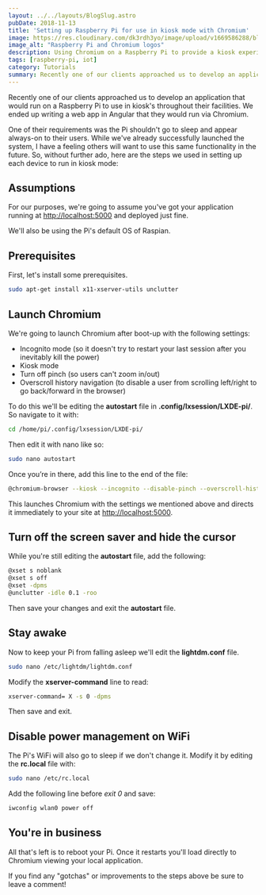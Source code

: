 ```yaml
---
layout: ../../layouts/BlogSlug.astro
pubDate: 2018-11-13
title: 'Setting up Raspberry Pi for use in kiosk mode with Chromium'
image: https://res.cloudinary.com/dk3rdh3yo/image/upload/v1669586288/blog/setting-up-raspberry-pi-for-use-in-kiosk-mode-with-chromium/48371127-af891880-e680-11e8-89aa-2dec4de4ef8a_xwpry3_jmkrsn.jpg
image_alt: "Raspberry Pi and Chromium logos"
description: Using Chromium on a Raspberry Pi to provide a kiosk experience for users.
tags: [raspberry-pi, iot]
category: Tutorials
summary: Recently one of our clients approached us to develop an application that would run on a Raspberry Pi to use in kiosk's throughout their facilities.  We ended up writing a web app in Angular that they would run via Chromium.
---
```


Recently one of our clients approached us to develop an application that would run on a Raspberry Pi to use in kiosk's throughout their facilities. We ended up writing a web app in Angular that they would run via Chromium.

One of their requirements was the Pi shouldn't go to sleep and appear always-on to their users. While we've already successfully launched the system, I have a feeling others will want to use this same functionality in the future. So, without further ado, here are the steps we used in setting up each device to run in kiosk mode:

<!--more-->

## Assumptions

For our purposes, we're going to assume you've got your application running at
[http://localhost:5000](http://localhost:5000) and deployed just fine.

We'll also be using the Pi's default OS of Raspian.

## Prerequisites

First, let's install some prerequisites.

```bash
sudo apt-get install x11-xserver-utils unclutter
```

## Launch Chromium

We're going to launch Chromium after boot-up with the following settings:

- Incognito mode (so it doesn't try to restart your last session after you inevitably kill the power)
- Kiosk mode
- Turn off pinch (so users can't zoom in/out)
- Overscroll history navigation (to disable a user from scrolling left/right to go back/forward in the browser)

To do this we'll be editing the **autostart** file in **.config/lxsession/LXDE-pi/**. So navigate to it with:

```bash
cd /home/pi/.config/lxsession/LXDE-pi/
```

Then edit it with nano like so:

```bash
sudo nano autostart
```

Once you’re in there, add this line to the end of the file:

```bash
@chromium-browser --kiosk --incognito --disable-pinch --overscroll-history-navigation=0 http://localhost:5000
```

This launches Chromium with the settings we mentioned above and directs it immediately to your site at [http://localhost:5000](http://localhost:5000).

## Turn off the screen saver and hide the cursor

While you're still editing the **autostart** file, add the following:

```bash
@xset s noblank
@xset s off
@xset -dpms
@unclutter -idle 0.1 -roo
```

Then save your changes and exit the **autostart** file.

## Stay awake

Now to keep your Pi from falling asleep we'll edit the **lightdm.conf** file.

```bash
sudo nano /etc/lightdm/lightdm.conf
```

Modify the **xserver-command** line to read:

```bash
xserver-command= X -s 0 -dpms
```

Then save and exit.

## Disable power management on WiFi

The Pi's WiFi will also go to sleep if we don't change it. Modify it by editing the **rc.local** file with:

```bash
sudo nano /etc/rc.local
```

Add the following line before _exit 0_ and save:

```bash
iwconfig wlan0 power off
```

## You're in business

All that's left is to reboot your Pi. Once it restarts you'll load directly to Chromium viewing your local application.

If you find any "gotchas" or improvements to the steps above be sure to leave a comment!
